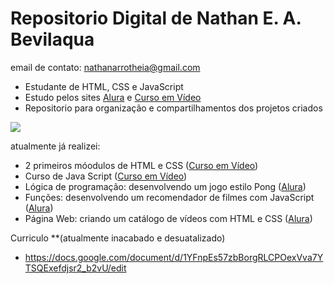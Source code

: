 # Repositorio Digital de Nathan E. A. Bevilaqua
  email de contato: nathanarrotheia@gmail.com
 
+ Estudante de HTML, CSS e JavaScript
+ Estudo pelos sites [Alura](https://www.alura.com.br) e [Curso em Vídeo](https://www.cursoemvideo.com)
+ Repositorio para organização e compartilhamentos dos projetos criados

![](https://i.pinimg.com/originals/18/e0/64/18e0641748101b3f7275f5723d4405f0.gif)

atualmente já realizei:
+ 2 primeiros móodulos de HTML e CSS ([Curso em Vídeo](https://www.cursoemvideo.com))
+ Curso de Java Script ([Curso em Vídeo](https://www.cursoemvideo.com))
+ Lógica de programação: desenvolvendo um jogo estilo Pong ([Alura](https://www.alura.com.br))
+ Funções: desenvolvendo um recomendador de filmes com JavaScript ([Alura](https://www.alura.com.br))
+ Página Web: criando um catálogo de vídeos com HTML e CSS ([Alura](https://www.alura.com.br))

Curriculo **(atualmente inacabado e desuatalizado)
+ https://docs.google.com/document/d/1YFnpEs57zbBorgRLCPOexVva7YTSQExefdjsr2_b2vU/edit
